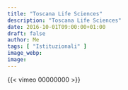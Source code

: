 ```yaml
---
title: "Toscana Life Sciences"
description: "Toscana Life Sciences"
date: 2016-10-01T09:00:00+01:00
draft: false
author: Me
tags: [ "Istituzionali" ]
image_webp:
image:
---
```


{{< vimeo 00000000 >}}
